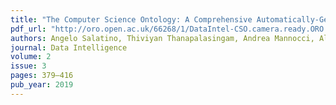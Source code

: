 ```yaml
---
title: "The Computer Science Ontology: A Comprehensive Automatically-Generated Taxonomy of Research Areas"
pdf_url: "http://oro.open.ac.uk/66268/1/DataIntel-CSO.camera.ready.ORO.pdf"
authors: Angelo Salatino, Thiviyan Thanapalasingam, Andrea Mannocci, Aliaksandr Birukou, Francesco Osborne and Enrico Motta
journal: Data Intelligence 
volume: 2
issue: 3
pages: 379–416
pub_year: 2019
---
```

